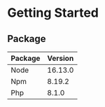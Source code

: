 # Getting Started

## Package

| Package | Version |
| --- | --- |
| Node | 16.13.0 |
| Npm | 8.19.2 |
| Php | 8.1.0 |

